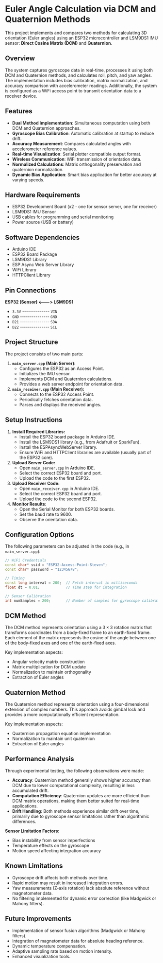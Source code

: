 # Euler Angle Calculation via DCM and Quaternion Methods

This project implements and compares two methods for calculating 3D orientation (Euler angles) using an ESP32 microcontroller and LSM9DS1 IMU sensor: **Direct Cosine Matrix (DCM)** and **Quaternion**.

## Overview

The system captures gyroscope data in real-time, processes it using both DCM and Quaternion methods, and calculates roll, pitch, and yaw angles. The implementation includes bias calibration, matrix normalization, and accuracy comparison with accelerometer readings. Additionally, the system is configured as a WiFi access point to transmit orientation data to a receiver device.

## Features

-   **Dual Method Implementation**: Simultaneous computation using both DCM and Quaternion approaches.
-   **Gyroscope Bias Calibration**: Automatic calibration at startup to reduce drift.
-   **Accuracy Measurement**: Compares calculated angles with accelerometer reference values.
-   **Real-time Visualization**: Serial plotter compatible output format.
-   **Wireless Communication**: WiFi transmission of orientation data.
-   **Normalized Calculations**: Matrix orthogonality preservation and quaternion normalization.
-   **Dynamic Bias Application**: Smart bias application for better accuracy at varying speeds.

## Hardware Requirements

-   ESP32 Development Board (x2 - one for sensor server, one for receiver)
-   LSM9DS1 IMU Sensor
-   USB cables for programming and serial monitoring
-   Power source (USB or battery)

## Software Dependencies

-   Arduino IDE
-   ESP32 Board Package
-   LSM9DS1 Library
-   ESP Async Web Server Library
-   WiFi Library
-   HTTPClient Library

## Pin Connections

**ESP32 (Sensor) <---> LSM9DS1**
-   `3.3V` -------------- `VIN`
-   `GND` --------------- `GND`
-   `D21` --------------- `SDA`
-   `D22` --------------- `SCL`

## Project Structure

The project consists of two main parts:

1.  **`main_server.cpp` (Main Server):**
    * Configures the ESP32 as an Access Point.
    * Initializes the IMU sensor.
    * Implements DCM and Quaternion calculations.
    * Provides a web server endpoint for orientation data.
2.  **`main_receiver.cpp` (Main Receiver):**
    * Connects to the ESP32 Access Point.
    * Periodically fetches orientation data.
    * Parses and displays the received angles.

## Setup Instructions

1.  **Install Required Libraries:**
    * Install the ESP32 board package in Arduino IDE.
    * Install the LSM9DS1 library (e.g., from Adafruit or SparkFun).
    * Install the ESPAsyncWebServer library.
    * Ensure WiFi and HTTPClient libraries are available (usually part of the ESP32 core).
2.  **Upload Server Code:**
    * Open `main_server.cpp` in Arduino IDE.
    * Select the correct ESP32 board and port.
    * Upload the code to the first ESP32.
3.  **Upload Receiver Code:**
    * Open `main_receiver.cpp` in Arduino IDE.
    * Select the correct ESP32 board and port.
    * Upload the code to the second ESP32.
4.  **Monitor Results:**
    * Open the Serial Monitor for both ESP32 boards.
    * Set the baud rate to 9600.
    * Observe the orientation data.

## Configuration Options

The following parameters can be adjusted in the code (e.g., in `main_server.cpp`):

```cpp
// WiFi Credentials
const char* ssid = "ESP32-Access-Point-Steven";
const char* password = "12345678";

// Timing
const long interval = 200;  // Fetch interval in milliseconds
float dt = 0.01;            // Time step for integration

// Sensor Calibration
int numSamples = 200;       // Number of samples for gyroscope calibration
```

## DCM Method

The DCM method represents orientation using a $3 \times 3$ rotation matrix that transforms coordinates from a body-fixed frame to an earth-fixed frame. Each element of the matrix represents the cosine of the angle between one of the body-fixed axes and one of the earth-fixed axes.

Key implementation aspects:
-   Angular velocity matrix construction
-   Matrix multiplication for DCM update
-   Normalization to maintain orthogonality
-   Extraction of Euler angles

## Quaternion Method

The Quaternion method represents orientation using a four-dimensional extension of complex numbers. This approach avoids gimbal lock and provides a more computationally efficient representation.

Key implementation aspects:
-   Quaternion propagation equation implementation
-   Normalization to maintain unit quaternion
-   Extraction of Euler angles

## Performance Analysis

Through experimental testing, the following observations were made:

-   **Accuracy**: Quaternion method generally shows higher accuracy than DCM due to lower computational complexity, resulting in less accumulated drift.
-   **Computation Efficiency**: Quaternion updates are more efficient than DCM matrix operations, making them better suited for real-time applications.
-   **Drift Handling**: Both methods experience similar drift over time, primarily due to gyroscope sensor limitations rather than algorithmic differences.

**Sensor Limitation Factors:**
-   Bias instability from sensor imperfections
-   Temperature effects on the gyroscope
-   Motion speed affecting integration accuracy

## Known Limitations

-   Gyroscope drift affects both methods over time.
-   Rapid motion may result in increased integration errors.
-   Yaw measurements (Z-axis rotation) lack absolute reference without magnetometer data.
-   No filtering implemented for dynamic error correction (like Madgwick or Mahony filters).

## Future Improvements

-   Implementation of sensor fusion algorithms (Madgwick or Mahony filters).
-   Integration of magnetometer data for absolute heading reference.
-   Dynamic temperature compensation.
-   Adaptive sampling rate based on motion intensity.
-   Enhanced visualization tools.

